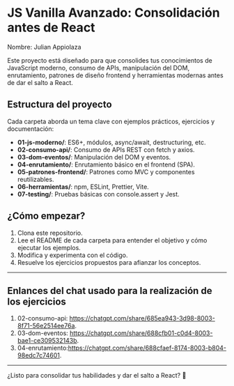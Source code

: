 # JS Vanilla Avanzado: Consolidación antes de React

Nombre: Julian Appiolaza

Este proyecto está diseñado para que consolides tus conocimientos de JavaScript moderno, consumo de APIs, manipulación del DOM, enrutamiento, patrones de diseño frontend y herramientas modernas antes de dar el salto a React.

## Estructura del proyecto

Cada carpeta aborda un tema clave con ejemplos prácticos, ejercicios y documentación:

- **01-js-moderno/**: ES6+, módulos, async/await, destructuring, etc.
- **02-consumo-api/**: Consumo de APIs REST con fetch y axios.
- **03-dom-eventos/**: Manipulación del DOM y eventos.
- **04-enrutamiento/**: Enrutamiento básico en el frontend (SPA).
- **05-patrones-frontend/**: Patrones como MVC y componentes reutilizables.
- **06-herramientas/**: npm, ESLint, Prettier, Vite.
- **07-testing/**: Pruebas básicas con console.assert y Jest.

## ¿Cómo empezar?

1. Clona este repositorio.
2. Lee el README de cada carpeta para entender el objetivo y cómo ejecutar los ejemplos.
3. Modifica y experimenta con el código.
4. Resuelve los ejercicios propuestos para afianzar los conceptos.

---
## Enlances del chat usado para la realización de los ejercicios

1. 02-consumo-api: https://chatgpt.com/share/685ea943-3d98-8003-8f71-56e2514ee76a.
2. 03-dom-eventos: https://chatgpt.com/share/688cfb01-c0d4-8003-bae1-ce309532143b.
3. 04-enrutamiento:https://chatgpt.com/share/688cfaef-8174-8003-b804-98edc7c74601.


---

¿Listo para consolidar tus habilidades y dar el salto a React? 🚀 
